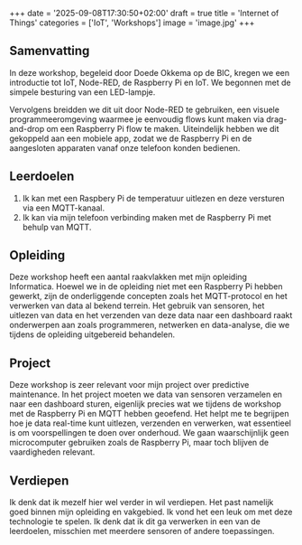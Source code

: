 +++
date = '2025-09-08T17:30:50+02:00'
draft = true
title = 'Internet of Things'
categories = ['IoT', 'Workshops']
image = 'image.jpg'
+++

## Samenvatting

In deze workshop, begeleid door Doede Okkema op de BIC, kregen we een introductie tot IoT, Node-RED, de Raspberry Pi en IoT. We begonnen met de simpele besturing van een LED-lampje.

Vervolgens breidden we dit uit door Node-RED te gebruiken, een visuele programmeeromgeving waarmee je eenvoudig flows kunt maken via drag-and-drop om een Raspberry Pi flow te maken. Uiteindelijk hebben we dit gekoppeld aan een mobiele app, zodat we de Raspberry Pi en de aangesloten apparaten vanaf onze telefoon konden bedienen.

## Leerdoelen

1. Ik kan met een Raspbery Pi de temperatuur uitlezen en deze versturen via een MQTT-kanaal.
2. Ik kan via mijn telefoon verbinding maken met de Raspberry Pi met behulp van MQTT.

## Opleiding

Deze workshop heeft een aantal raakvlakken met mijn opleiding Informatica. Hoewel we in de opleiding niet met een Raspberry Pi hebben gewerkt, zijn de onderliggende concepten zoals het MQTT-protocol en het verwerken van data al bekend terrein. Het gebruik van sensoren, het uitlezen van data en het verzenden van deze data naar een dashboard raakt onderwerpen aan zoals programmeren, netwerken en data-analyse, die we tijdens de opleiding uitgebereid behandelen.

## Project

Deze workshop is zeer relevant voor mijn project over predictive maintenance. In het project moeten we data van sensoren verzamelen en naar een dashboard sturen, eigenlijk precies wat we tijdens de workshop met de Raspberry Pi en MQTT hebben geoefend. Het helpt me te begrijpen hoe je data real-time kunt uitlezen, verzenden en verwerken, wat essentieel is om voorspellingen te doen over onderhoud. We gaan waarschijnlijk geen microcomputer gebruiken zoals de Raspberry Pi, maar toch blijven de vaardigheden relevant.

## Verdiepen

Ik denk dat ik mezelf hier wel verder in wil verdiepen. Het past namelijk goed binnen mijn opleiding en vakgebied. Ik vond het een leuk om met deze technologie te spelen. Ik denk dat ik dit ga verwerken in een van de leerdoelen, misschien met meerdere sensoren of andere toepassingen.
